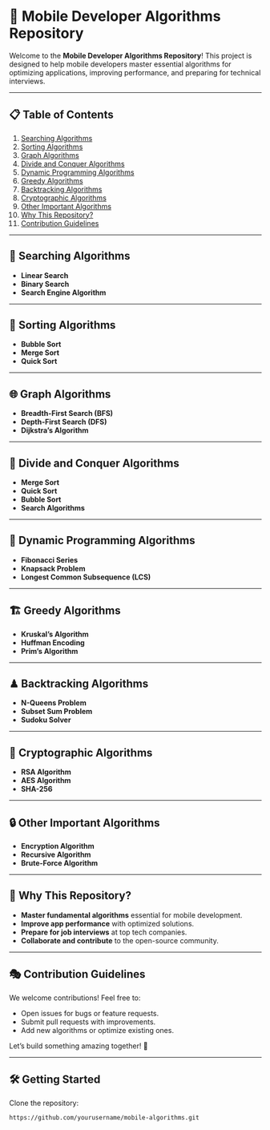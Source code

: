 # 🚀 Mobile Developer Algorithms Repository

Welcome to the **Mobile Developer Algorithms Repository**! This project is designed to help mobile developers master essential algorithms for optimizing applications, improving performance, and preparing for technical interviews.

---

## 📋 Table of Contents
1. [Searching Algorithms](#-searching-algorithms)
2. [Sorting Algorithms](#-sorting-algorithms)
3. [Graph Algorithms](#-graph-algorithms)
4. [Divide and Conquer Algorithms](#-divide-and-conquer-algorithms)
5. [Dynamic Programming Algorithms](#-dynamic-programming-algorithms)
6. [Greedy Algorithms](#-greedy-algorithms)
7. [Backtracking Algorithms](#-backtracking-algorithms)
8. [Cryptographic Algorithms](#-cryptographic-algorithms)
9. [Other Important Algorithms](#-other-important-algorithms)
10. [Why This Repository?](#-why-this-repository)
11. [Contribution Guidelines](#-contribution-guidelines)

---

## 🔎 Searching Algorithms
- **Linear Search**
- **Binary Search**
- **Search Engine Algorithm**

---

## 📌 Sorting Algorithms
- **Bubble Sort**
- **Merge Sort**
- **Quick Sort**

---

## 🌐 Graph Algorithms
- **Breadth-First Search (BFS)**
- **Depth-First Search (DFS)**
- **Dijkstra’s Algorithm**

---

## 🔀 Divide and Conquer Algorithms
- **Merge Sort**
- **Quick Sort**
- **Bubble Sort**
- **Search Algorithms**

---

## 🔢 Dynamic Programming Algorithms
- **Fibonacci Series**
- **Knapsack Problem**
- **Longest Common Subsequence (LCS)**

---

## 🏗 Greedy Algorithms
- **Kruskal’s Algorithm**
- **Huffman Encoding**
- **Prim’s Algorithm**

---

## ♟ Backtracking Algorithms
- **N-Queens Problem**
- **Subset Sum Problem**
- **Sudoku Solver**

---

## 🔐 Cryptographic Algorithms
- **RSA Algorithm**
- **AES Algorithm**
- **SHA-256**

---

## 🔒 Other Important Algorithms
- **Encryption Algorithm**
- **Recursive Algorithm**
- **Brute-Force Algorithm**

---

## 🎯 Why This Repository?
- **Master fundamental algorithms** essential for mobile development.
- **Improve app performance** with optimized solutions.
- **Prepare for job interviews** at top tech companies.
- **Collaborate and contribute** to the open-source community.

---

## 🎭 Contribution Guidelines
We welcome contributions! Feel free to:
- Open issues for bugs or feature requests.
- Submit pull requests with improvements.
- Add new algorithms or optimize existing ones.

Let’s build something amazing together! 🚀

---

## 🛠 Getting Started
Clone the repository:
```
https://github.com/yourusername/mobile-algorithms.git
```